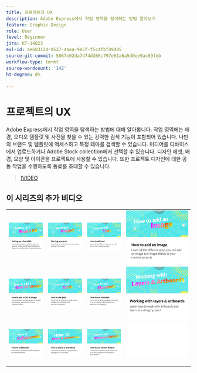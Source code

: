 ```yaml
---
title: 프로젝트의 UX
description: Adobe Express에서 작업 영역을 탐색하는 방법 알아보기
feature: Graphic Design
role: User
level: Beginner
jira: KT-14823
exl-id: ae603124-9537-4aea-9e5f-f5c4fbf49495
source-git-commit: 5067e02da7d74d366c797e81a6a5d0ee9ac69feb
workflow-type: tm+mt
source-wordcount: '142'
ht-degree: 0%

---
```


# 프로젝트의 UX

Adobe Express에서 작업 영역을 탐색하는 방법에 대해 알아봅니다. 작업 영역에는 배경, 오디오 템플릿 및 사진을 찾을 수 있는 강력한 검색 기능이 포함되어 있습니다. 나만의 브랜드 및 템플릿에 액세스하고 특정 테마를 검색할 수 있습니다. 미디어를 디바이스에서 업로드하거나 Adobe Stock collection에서 선택할 수 있습니다. 디자인 에셋, 배경, 모양 및 아이콘을 프로젝트에 사용할 수 있습니다. 또한 프로젝트 디자인에 대한 공동 작업을 수행하도록 동료를 초대할 수 있습니다.

>[!VIDEO](https://video.tv.adobe.com/v/3426932?quality=12&learn=on&hidetitle=true)

## 이 시리즈의 추가 비디오

<table style="table-layout:fixed">
<tr>
 <td>
      <a href="brand.md">
         <img alt="브랜드 키트 설정" src="assets/brand.png" />
      </a>
  </td>
   <td>
      <a href="new-project.md">
         <img alt="프로젝트 시작" src="assets/starting-a-project.png" />
      </a>
  </td>
   <td>
      <a href="text-effects.md">
         <img alt="텍스트를 추가하는 방법" src="assets/text-effects.png" />
      </a>
  </td>
   <td>
      <a href="image-effects.md">
         <img alt="이미지를 추가하는 방법" src="assets/image-effects.png" />
      </a>
  </td>
</tr>
<tr>
   <td>
      <a href="add-gen-ai-image.md">
         <img alt="Gen AI 이미지를 추가하는 방법" src="assets/gen-ai-image.png" />
      </a>
  </td>
   <td>
      <a href="grids.md">
         <img alt="그리드 사용 방법" src="assets/grids.png" />
      </a>
  </td>
   <td>
         <a href="add-design-assets.md">
            <img alt="요소를 사용하는 방법" src="assets/design-assets.png" />
         </a>
   </td>
    <td>
         <a href="layers.md">
            <img alt="레이어 및 아트보드 작업" src="assets/layers.png" />
         </a>
   </td>
</tr>
<tr>
    <td>
   <a href="collaborate.md">
      <img alt="공동 작업 방법" src="assets/collaborate.png" />
   </a>
   </td>
   <td>
   <a href="share.md">
      <img alt="공유 및 다운로드 방법" src="assets/share.png" />
   </a>
   </td>
   <td>
   <a href="version-history.md">
      <img alt="버전 내역을 사용하는 방법" src="assets/version-history.png" />
   </a>
   </td>
    <td>
      <img alt="스페이서" src="../assets/Whitespacer.png" />
      <div>
      <br>
   </td>
</tr>
</table>

